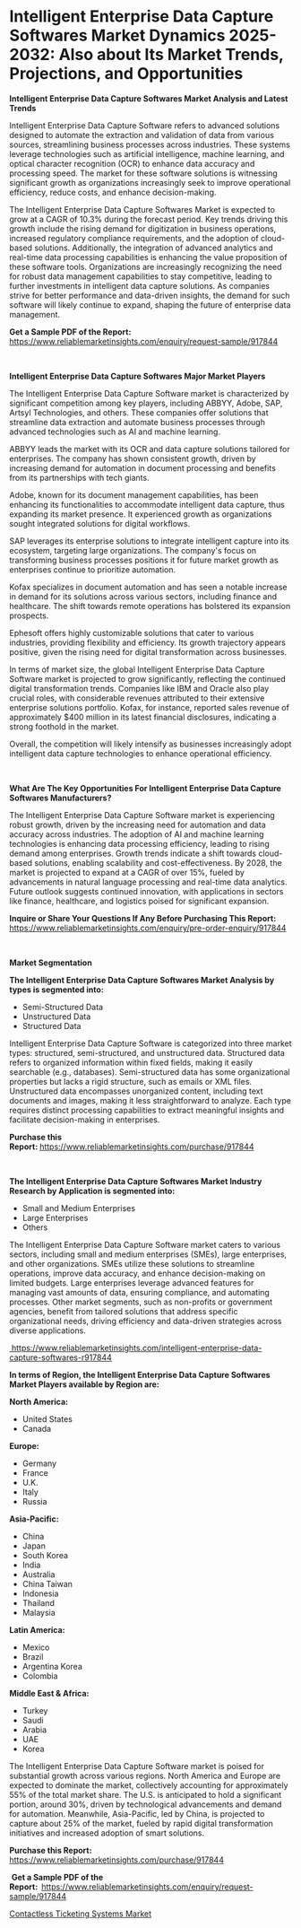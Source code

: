 <p><h1>Intelligent Enterprise Data Capture Softwares Market Dynamics 2025-2032: Also about Its Market Trends, Projections, and Opportunities</h1></p><p><strong>Intelligent Enterprise Data Capture Softwares Market Analysis and Latest Trends</strong></p>
<p><p>Intelligent Enterprise Data Capture Software refers to advanced solutions designed to automate the extraction and validation of data from various sources, streamlining business processes across industries. These systems leverage technologies such as artificial intelligence, machine learning, and optical character recognition (OCR) to enhance data accuracy and processing speed. The market for these software solutions is witnessing significant growth as organizations increasingly seek to improve operational efficiency, reduce costs, and enhance decision-making.</p><p>The Intelligent Enterprise Data Capture Softwares Market is expected to grow at a CAGR of 10.3% during the forecast period. Key trends driving this growth include the rising demand for digitization in business operations, increased regulatory compliance requirements, and the adoption of cloud-based solutions. Additionally, the integration of advanced analytics and real-time data processing capabilities is enhancing the value proposition of these software tools. Organizations are increasingly recognizing the need for robust data management capabilities to stay competitive, leading to further investments in intelligent data capture solutions. As companies strive for better performance and data-driven insights, the demand for such software will likely continue to expand, shaping the future of enterprise data management.</p></p>
<p><strong>Get a Sample PDF of the Report:&nbsp;</strong> <a href="https://www.reliablemarketinsights.com/enquiry/request-sample/917844?utm_campaign=2179&utm_medium=2&utm_source=Github&utm_content=ia&utm_term=07032025&utm_id=intelligent-enterprise-data-capture-softwares">https://www.reliablemarketinsights.com/enquiry/request-sample/917844</a></p>
<p>&nbsp;</p>
<p><strong>Intelligent Enterprise Data Capture Softwares Major Market Players</strong></p>
<p><p>The Intelligent Enterprise Data Capture Software market is characterized by significant competition among key players, including ABBYY, Adobe, SAP, Artsyl Technologies, and others. These companies offer solutions that streamline data extraction and automate business processes through advanced technologies such as AI and machine learning.</p><p>ABBYY leads the market with its OCR and data capture solutions tailored for enterprises. The company has shown consistent growth, driven by increasing demand for automation in document processing and benefits from its partnerships with tech giants.</p><p>Adobe, known for its document management capabilities, has been enhancing its functionalities to accommodate intelligent data capture, thus expanding its market presence. It experienced growth as organizations sought integrated solutions for digital workflows.</p><p>SAP leverages its enterprise solutions to integrate intelligent capture into its ecosystem, targeting large organizations. The company's focus on transforming business processes positions it for future market growth as enterprises continue to prioritize automation.</p><p>Kofax specializes in document automation and has seen a notable increase in demand for its solutions across various sectors, including finance and healthcare. The shift towards remote operations has bolstered its expansion prospects.</p><p>Ephesoft offers highly customizable solutions that cater to various industries, providing flexibility and efficiency. Its growth trajectory appears positive, given the rising need for digital transformation across businesses.</p><p>In terms of market size, the global Intelligent Enterprise Data Capture Software market is projected to grow significantly, reflecting the continued digital transformation trends. Companies like IBM and Oracle also play crucial roles, with considerable revenues attributed to their extensive enterprise solutions portfolio. Kofax, for instance, reported sales revenue of approximately $400 million in its latest financial disclosures, indicating a strong foothold in the market. </p><p>Overall, the competition will likely intensify as businesses increasingly adopt intelligent data capture technologies to enhance operational efficiency.</p></p>
<p>&nbsp;</p>
<p><strong>What Are The Key Opportunities For Intelligent Enterprise Data Capture Softwares Manufacturers?</strong></p>
<p><p>The Intelligent Enterprise Data Capture Software market is experiencing robust growth, driven by the increasing need for automation and data accuracy across industries. The adoption of AI and machine learning technologies is enhancing data processing efficiency, leading to rising demand among enterprises. Growth trends indicate a shift towards cloud-based solutions, enabling scalability and cost-effectiveness. By 2028, the market is projected to expand at a CAGR of over 15%, fueled by advancements in natural language processing and real-time data analytics. Future outlook suggests continued innovation, with applications in sectors like finance, healthcare, and logistics poised for significant expansion.</p></p>
<p><strong>Inquire or Share Your Questions If Any Before Purchasing This Report:</strong> <a href="https://www.reliablemarketinsights.com/enquiry/pre-order-enquiry/917844?utm_campaign=2179&utm_medium=2&utm_source=Github&utm_content=ia&utm_term=07032025&utm_id=intelligent-enterprise-data-capture-softwares">https://www.reliablemarketinsights.com/enquiry/pre-order-enquiry/917844</a></p>
<p>&nbsp;</p>
<p><strong>Market Segmentation</strong></p>
<p><strong>The Intelligent Enterprise Data Capture Softwares Market Analysis by types is segmented into:</strong></p>
<p><ul><li>Semi-Structured Data</li><li>Unstructured Data</li><li>Structured Data</li></ul></p>
<p><p>Intelligent Enterprise Data Capture Software is categorized into three market types: structured, semi-structured, and unstructured data. Structured data refers to organized information within fixed fields, making it easily searchable (e.g., databases). Semi-structured data has some organizational properties but lacks a rigid structure, such as emails or XML files. Unstructured data encompasses unorganized content, including text documents and images, making it less straightforward to analyze. Each type requires distinct processing capabilities to extract meaningful insights and facilitate decision-making in enterprises.</p></p>
<p><strong>Purchase this Report:&nbsp;</strong><a href="https://www.reliablemarketinsights.com/purchase/917844?utm_campaign=2179&utm_medium=2&utm_source=Github&utm_content=ia&utm_term=07032025&utm_id=intelligent-enterprise-data-capture-softwares">https://www.reliablemarketinsights.com/purchase/917844</a></p>
<p>&nbsp;</p>
<p><strong>The Intelligent Enterprise Data Capture Softwares Market Industry Research by Application is segmented into:</strong></p>
<p><ul><li>Small and Medium Enterprises</li><li>Large Enterprises</li><li>Others</li></ul></p>
<p><p>The Intelligent Enterprise Data Capture Software market caters to various sectors, including small and medium enterprises (SMEs), large enterprises, and other organizations. SMEs utilize these solutions to streamline operations, improve data accuracy, and enhance decision-making on limited budgets. Large enterprises leverage advanced features for managing vast amounts of data, ensuring compliance, and automating processes. Other market segments, such as non-profits or government agencies, benefit from tailored solutions that address specific organizational needs, driving efficiency and data-driven strategies across diverse applications.</p></p>
<p><a href="https://www.reliablemarketinsights.com/intelligent-enterprise-data-capture-softwares-r917844?utm_campaign=2179&utm_medium=2&utm_source=Github&utm_content=ia&utm_term=07032025&utm_id=intelligent-enterprise-data-capture-softwares">&nbsp;https://www.reliablemarketinsights.com/intelligent-enterprise-data-capture-softwares-r917844</a></p>
<p><strong>In terms of Region, the Intelligent Enterprise Data Capture Softwares Market Players available by Region are:</strong></p>
<p>
    <p> <strong> North America: </strong>
        <ul>
            <li>United States</li>
            <li>Canada</li>
        </ul>
        </p> 
    <p> <strong> Europe: </strong>
        <ul>
            <li>Germany</li>
            <li>France</li>
            <li>U.K.</li>
            <li>Italy</li>
            <li>Russia</li>
        </ul>
        </p> 
    <p> <strong> Asia-Pacific: </strong>
        <ul>
            <li>China</li>
            <li>Japan</li>
            <li>South Korea</li>
            <li>India</li>
            <li>Australia</li>
            <li>China Taiwan</li>
            <li>Indonesia</li>
            <li>Thailand</li>
            <li>Malaysia</li>
        </ul>
        </p> 
    <p> <strong> Latin America: </strong>
        <ul>
            <li>Mexico</li>
            <li>Brazil</li>
            <li>Argentina Korea</li>
            <li>Colombia</li>
        </ul>
        </p> 
    <p> <strong> Middle East & Africa: </strong>
        <ul>
            <li>Turkey</li>
            <li>Saudi</li>
            <li>Arabia</li>
            <li>UAE</li>
            <li>Korea</li>
        </ul>
    </p>
    </p>
<p><p>The Intelligent Enterprise Data Capture Software market is poised for substantial growth across various regions. North America and Europe are expected to dominate the market, collectively accounting for approximately 55% of the total market share. The U.S. is anticipated to hold a significant portion, around 30%, driven by technological advancements and demand for automation. Meanwhile, Asia-Pacific, led by China, is projected to capture about 25% of the market, fueled by rapid digital transformation initiatives and increased adoption of smart solutions.</p></p>
<p><strong>Purchase this Report: </strong><a href="https://www.reliablemarketinsights.com/purchase/917844?utm_campaign=2179&utm_medium=2&utm_source=Github&utm_content=ia&utm_term=07032025&utm_id=intelligent-enterprise-data-capture-softwares">https://www.reliablemarketinsights.com/purchase/917844</a></p>
<p>&nbsp;<strong>Get a Sample PDF of the Report:&nbsp;&nbsp;</strong><a href="https://www.reliablemarketinsights.com/enquiry/request-sample/917844?utm_campaign=2179&utm_medium=2&utm_source=Github&utm_content=ia&utm_term=07032025&utm_id=intelligent-enterprise-data-capture-softwares">https://www.reliablemarketinsights.com/enquiry/request-sample/917844</a></p>
<p><strong></strong></p>
<p><p><a href="https://github.com/JakirUddin651/Market-Research-Report-List-1/blob/main/contactless-ticketing-systems-market.md?utm_campaign=2179&utm_medium=2&utm_source=Github&utm_content=ia&utm_term=07032025&utm_id=intelligent-enterprise-data-capture-softwares">Contactless Ticketing Systems Market</a></p></p>